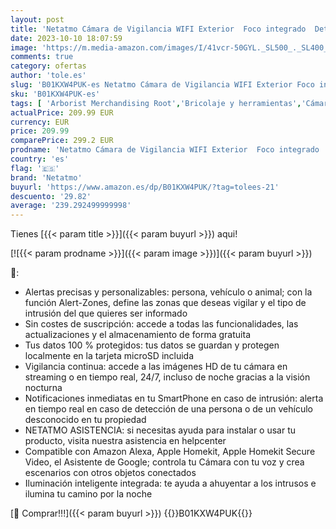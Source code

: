 ```yaml
---
layout: post
title: 'Netatmo Cámara de Vigilancia WIFI Exterior  Foco integrado  Detección de Movimientos  Visión Nocturna  Sin Costo Adicional  NOC01-EU  Presence '
date: 2023-10-10 18:07:59
image: 'https://m.media-amazon.com/images/I/41vcr-50GYL._SL500_._SL400_.jpg'
comments: true
category: ofertas
author: 'tole.es'
slug: 'B01KXW4PUK-es Netatmo Cámara de Vigilancia WIFI Exterior Foco integrado...'
sku: 'B01KXW4PUK-es'
tags: [ 'Arborist Merchandising Root','Bricolaje y herramientas','Cámaras bala de vigilancia','Cámaras de vigilancia','Día de la Madre: Bricolaje y herramientas','Día de la Madre:Bricolaje','Día de la madre: Bricolaje y jardín','Electrónica','Fotografía y videocámaras','Las ofertas de Black Friday en la tienda de bricolaje','Netatmo','Netatmo - Oferta del día','Self Service','Special Features Stores','f8a41b96-6bb6-4d7d-bb5b-67f8fcd7c327_0','f8a41b96-6bb6-4d7d-bb5b-67f8fcd7c327_1401','f8a41b96-6bb6-4d7d-bb5b-67f8fcd7c327_2501','f8a41b96-6bb6-4d7d-bb5b-67f8fcd7c327_3001','f8a41b96-6bb6-4d7d-bb5b-67f8fcd7c327_4201','f8a41b96-6bb6-4d7d-bb5b-67f8fcd7c327_501','f8a41b96-6bb6-4d7d-bb5b-67f8fcd7c327_9101','netatmo','wifi','🇪🇸', ]
actualPrice: 209.99 EUR
currency: EUR
price: 209.99
comparePrice: 299.2 EUR
prodname: 'Netatmo Cámara de Vigilancia WIFI Exterior  Foco integrado  Detección de Movimientos  Visión Nocturna  Sin Costo Adicional  NOC01-EU  Presence '
country: 'es'
flag: '🇪🇸'
brand: 'Netatmo'
buyurl: 'https://www.amazon.es/dp/B01KXW4PUK/?tag=tolees-21'
descuento: '29.82'
average: '239.292499999998'
---
```


Tienes [{{< param title >}}]({{< param buyurl >}}) aqui!

[![{{< param prodname >}}]({{< param image >}})]({{< param buyurl >}})

🔎:

- Alertas precisas y personalizables: persona, vehículo o animal; con la función Alert-Zones, define las zonas que deseas vigilar y el tipo de intrusión del que quieres ser informado
- Sin costes de suscripción: accede a todas las funcionalidades, las actualizaciones y el almacenamiento de forma gratuita
- Tus datos 100 % protegidos: tus datos se guardan y protegen localmente en la tarjeta microSD incluida
- Vigilancia continua: accede a las imágenes HD de tu cámara en streaming o en tiempo real, 24/7, incluso de noche gracias a la visión nocturna
- Notificaciones inmediatas en tu SmartPhone en caso de intrusión: alerta en tiempo real en caso de detección de una persona o de un vehículo desconocido en tu propiedad
- NETATMO ASISTENCIA: si necesitas ayuda para instalar o usar tu producto, visita nuestra asistencia en helpcenter
- Compatible con Amazon Alexa, Apple Homekit, Apple Homekit Secure Video, el Asistente de Google; controla tu Cámara con tu voz y crea escenarios con otros objetos conectados
- Iluminación inteligente integrada: te ayuda a ahuyentar a los intrusos e ilumina tu camino por la noche

[🛒 Comprar!!!]({{< param buyurl >}})
{{<world>}}B01KXW4PUK{{</world>}}
